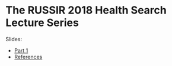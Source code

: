 # The RUSSIR 2018 Health Search Lecture Series

Slides:

* [Part 1](RussirHealthSearch2018-Slides-part1.pdf)
* [References](RussirHealthSearch2018-Slides-references.pdf)

